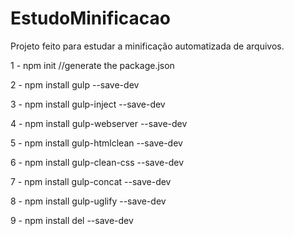 # EstudoMinificacao
Projeto feito para estudar a minificação automatizada de arquivos.

1 - npm init //generate the package.json

2 - npm install gulp --save-dev

3 - npm install gulp-inject --save-dev

4 - npm install gulp-webserver --save-dev

5 - npm install gulp-htmlclean --save-dev

6 - npm install gulp-clean-css --save-dev

7 - npm install gulp-concat --save-dev

8 - npm install gulp-uglify --save-dev

9 - npm install del --save-dev
